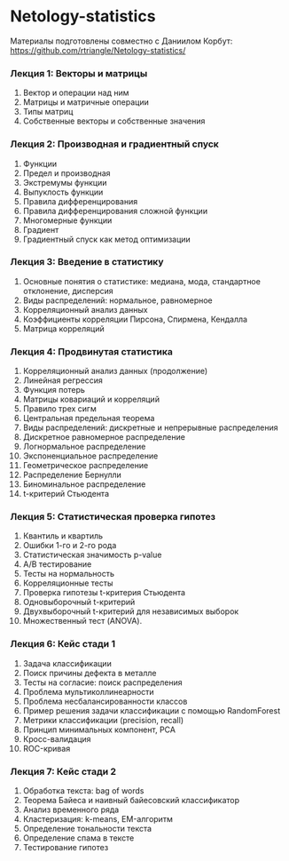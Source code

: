# Netology-statistics

Материалы подготовлены совместно с Даниилом Корбут: https://github.com/rtriangle/Netology-statistics/

### Лекция 1: Векторы и матрицы
1. Вектор и операции над ним
1. Матрицы и матричные операции
1. Типы матриц
1. Собственные векторы и собственные значения


### Лекция 2: Производная и градиентный спуск
1. Функции
1. Предел и производная
1. Экстремумы функции
1. Выпуклость функции
1. Правила дифференцирования
1. Правила дифференцирования сложной функции
1. Многомерные функции
1. Градиент
1. Градиентный спуск как метод оптимизации

### Лекция 3: Введение в статистику
1. Основные понятия о статистике: медиана, мода, стандартное отклонение, дисперсия
1. Виды распределений: нормальное, равномерное
1. Корреляционный анализ данных
1. Коэффициенты корреляции Пирсона, Спирмена, Кендалла
1. Матрица корреляций

### Лекция 4: Продвинутая статистика
1. Корреляционный анализ данных (продолжение) 
1. Линейная регрессия
1. Функция потерь
1. Матрицы ковариаций и корреляций
1. Правило трех сигм
1. Центральная предельная теорема
1. Виды распределений: дискретные и непрерывные распределения
1. Дискретное равномерное распределение
1. Логнормальное распределение
1. Экспоненциальное распределение
1. Геометрическое распределение
1. Распределение Бернулли
1. Биноминальное распределение
1. t-критерий Стьюдента

### Лекция 5: Статистическая проверка гипотез

1. Квантиль и квартиль
1. Ошибки 1-го и 2-го рода
1. Статистическая значимость p-value
1. A/B тестирование
1. Тесты на нормальность
1. Корреляционные тесты
1. Проверка гипотезы t-критерия Стьюдента
1. Одновыборочный t-критерий
1. Двухвыборочный t-критерий для независимых выборок
1. Множественный тест (ANOVA).

### Лекция 6: Кейс стади 1
1. Задача классификации
1. Поиск причины дефекта в металле
1. Тесты на согласие: поиск распределения
1. Проблема мультиколлинеарности
1. Проблема несбалансированности классов
1. Пример решения задачи классификации с помощью RandomForest
1. Метрики классификации (precision, recall)
1. Принцип минимальных компонент, PCA
1. Кросс-валидация
1. ROC-кривая

### Лекция 7: Кейс стади 2
1. Обработка текста: bag of words
1. Теорема Байеса и наивный байесовский классификатор
1. Анализ временного ряда
1. Кластеризация: k-means, EM-алгоритм
1. Определение тональности текста
1. Определение спама в тексте
1. Тестирование гипотез
